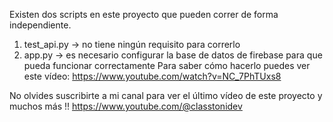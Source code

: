 Existen dos scripts en este proyecto que pueden correr de forma independiente.

1. test_api.py -> no tiene ningún requisito para correrlo
2. app.py -> es necesario configurar la base de datos de firebase para que pueda funcionar correctamente
Para saber cómo hacerlo puedes ver este vídeo: https://www.youtube.com/watch?v=NC_7PhTUxs8

No olvides suscribirte a mi canal para ver el último vídeo de este proyecto y muchos más !!
https://www.youtube.com/@classtonidev